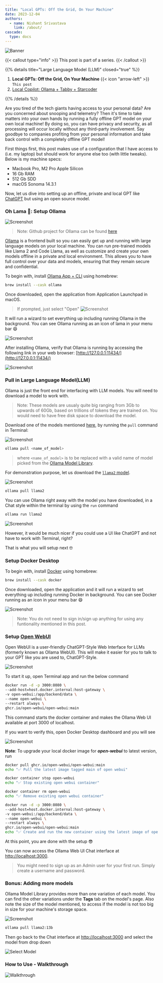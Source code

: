 ```yaml
---
title: "Local GPTs: Off the Grid, On Your Machine"
date: 2023-12-04
authors:
  - name: Nishant Srivastava
    link: /about/
cascade:
  type: docs
---
```


![Banner](img/local-gpts-off-the-grid-on-your-machine/banner.png)

<!--more-->

{{< callout type="info" >}}
This post is part of a series.
{{< /callout >}}

{{% details title="Large Language Model (LLM)" closed="true" %}}

1. **Local GPTs: Off the Grid, On Your Machine** {{< icon "arrow-left" >}} `This post`
2. [Local Copilot: Ollama + Tabby + Starcoder](/blog/llm/local-copilot-your-own-off-the-grid-and-local-code-assistant/)

{{% /details %}}

Are you tired of the tech giants having access to your personal data? Are you concerned about snooping and telemetry? Then it's time to take matters into your own hands by running a fully offline GPT model on your own local machine! By doing so, you can have privacy and security, as all processing will occur locally without any third-party involvement. Say goodbye to companies profiting from your personal information and take back control with a completely offline GPT model!

First things first, this post makes use of a configuration that I have access to (i.e. my laptop) but should work for anyone else too (with little tweaks). Below is my machine specs:

- Macbook Pro, M2 Pro Apple Silicon
- 16 Gb RAM
- 512 Gb SDD
- macOS Sonoma 14.3.1

Now, let us dive into setting up an offline, private and local GPT like [ChatGPT](https://chat.openai.com/) but using an open source model.

### Oh Lama 🦙: Setup Ollama

![Screenshot](img/local-gpts-off-the-grid-on-your-machine/sc_2.png)

> Note: Github project for Ollama can be found [here](https://github.com/jmorganca/ollama)

[Ollama](https://ollama.com/) is a frontend built so you can easily get up and running with large language models on your local machine. You can run pre-trained models like Llama 2 and Code Llama, as well as customize and create your own models offline in a private and local environment. This allows you to have full control over your data and models, ensuring that they remain secure and confidential.

To begin with, install [Ollama App + CLI](https://formulae.brew.sh/cask/ollama#default) using homebrew:

```sh
brew install --cask ollama
```

Once downloaded, open the application from Application Launchpad in macOS.

> If prompted, just select "Open"
> ![Screenshot](img/local-gpts-off-the-grid-on-your-machine/sc_11.png)

It will run a wizard to set everything up including running Ollama in the background. You can see Ollama running as an icon of lama in your menu bar 😄

![Screenshot](img/local-gpts-off-the-grid-on-your-machine/sc_12.png)

After installing Ollama, verify that Ollama is running by accessing the following link in your web browser: [http://127.0.0.1:11434/](http://127.0.0.1:11434/)

![Screenshot](img/local-gpts-off-the-grid-on-your-machine/sc_10.png)

### Pull in Large Language Model(LLM)

Ollama is just the front end for interfacing with LLM models. You will need to download a model to work with.

> Note: These models are usualy quite big ranging from 3Gb to upwards of 60Gb, based on trillions of tokens they are trained on. You would need to have free disk space to download the model.

Download one of the models mentioned [here](https://ollama.ai/library), by running the `pull` command in Terminal:

![Screenshot](img/local-gpts-off-the-grid-on-your-machine/sc_1.png)

```sh
ollama pull <name_of_model>
```

> where `<name_of_model>` is to be replaced with a valid name of model picked from the [Ollama Model Library](https://ollama.ai/library).

For demonstration purpose, let us download the [`llama2` model](https://ollama.ai/library/llama2).

![Screenshot](img/local-gpts-off-the-grid-on-your-machine/sc_4.png)

```sh
ollama pull llama2
```

You can use Ollama right away with the model you have downloaded, in a Chat style within the terminal by using the `run` command

```sh
ollama run llama2
```

![Screenshot](img/local-gpts-off-the-grid-on-your-machine/sc_15.png)

However, it would be much nicer if you could use a UI like ChatGPT and not have to work with Terminal, right?

That is what you will setup next 🤓

### Setup Docker Desktop

To begin with, install [Docker](https://formulae.brew.sh/cask/docker#default) using homebrew:

```sh
brew install --cask docker
```

Once downloaded, open the application and it will run a wizard to set everything up including running Docker in background. You can see Docker running as an icon in your menu bar 😄

![Screenshot](img/local-gpts-off-the-grid-on-your-machine/sc_13.png)

> Note: You do not need to sign in/sign up anything for using any funtionality mentioned in this post.

### Setup [Open WebUI](https://github.com/open-webui/open-webui)

Open WebUI is a user-friendly ChatGPT-Style Web Interface for LLMs (formerly known as Ollama WebUI). This will make it easier for you to talk to your GPT like you are used to, ChatGPT-Style.

![Screenshot](img/local-gpts-off-the-grid-on-your-machine/sc_8.png)

To start it up, open Terminal app and run the below command

```sh
docker run -d -p 3000:8080 \
--add-host=host.docker.internal:host-gateway \
-v open-webui:/app/backend/data \
--name open-webui \
--restart always \
ghcr.io/open-webui/open-webui:main
```

This command starts the docker container and makes the Ollama Web UI available at port 3000 of localhost.

If you want to verify this, open Docker Desktop dashboard and you will see

![Screenshot](img/local-gpts-off-the-grid-on-your-machine/sc_14.png)

**Note**: To upgrade your local docker image for _**open-webui**_ to latest version, run

```sh
docker pull ghcr.io/open-webui/open-webui:main
echo "✅ Pull the latest image tagged main of open webui"

docker container stop open-webui
echo "✅ Stop existing open webui container"

docker container rm open-webui
echo "✅ Remove existing open webui container"

docker run -d -p 3000:8080 \
--add-host=host.docker.internal:host-gateway \
-v open-webui:/app/backend/data \
--name open-webui \
--restart always \
ghcr.io/open-webui/open-webui:main
echo "✅ Create and run the new container using the latest image of open webui"
```

At this point, you are done with the setup 😎

You can now access the Ollama Web UI Chat interface at [http://localhost:3000](http://localhost:3000/).

> You might need to sign up as an Admin user for your first run. Simply create a username and password.

### Bonus: Adding more models

Ollama Model Library provides more than one variation of each model. You can find the other variations under the **Tags** tab on the model's page. Also note the size of the model mentioned, to access if the model is not too big in size for your machine's storage space.

![Screenshot](img/local-gpts-off-the-grid-on-your-machine/sc_5.png)

```sh
ollama pull llama2:13b
```

Then go back to the Chat interface at [http://localhost:3000](http://localhost:3000/) and select the model from drop down

![Select Model](img/local-gpts-off-the-grid-on-your-machine/select_model.gif)

### How to Use - Walkthrough

![Walkthrough](img/local-gpts-off-the-grid-on-your-machine/walkthrough.gif)
